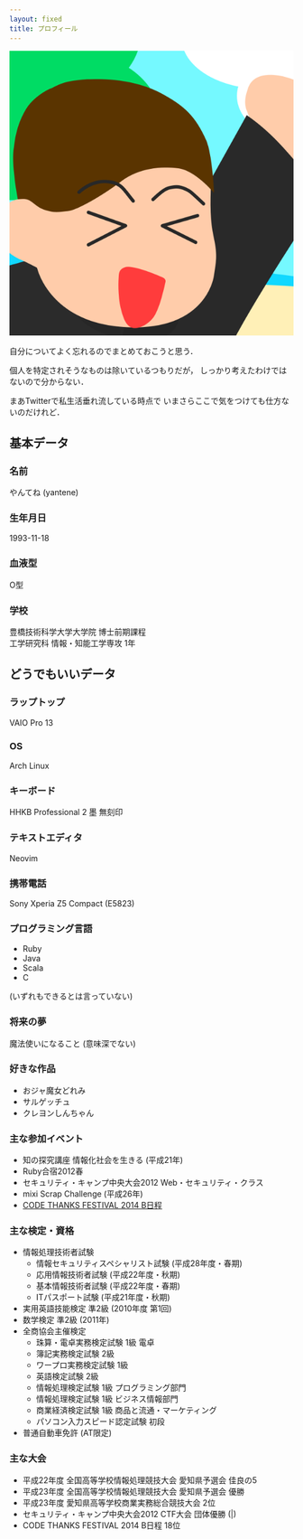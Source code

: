```yaml
---
layout: fixed
title: プロフィール
---
```


![](/images/yantene.svg)

自分についてよく忘れるのでまとめておこうと思う．

個人を特定されそうなものは除いているつもりだが，
しっかり考えたわけではないので分からない．

まあTwitterで私生活垂れ流している時点で
いまさらここで気をつけても仕方ないのだけれど．

## 基本データ

### 名前

やんてね (yantene)

### 生年月日

1993-11-18

### 血液型

O型

### 学校

豊橋技術科学大学大学院 博士前期課程  
工学研究科 情報・知能工学専攻 1年

## どうでもいいデータ

### ラップトップ

VAIO Pro 13

### OS

Arch Linux

### キーボード

HHKB Professional 2 墨 無刻印

### テキストエディタ

Neovim

### 携帯電話

Sony Xperia Z5 Compact (E5823)

### プログラミング言語

- Ruby
- Java
- Scala
- C

(いずれもできるとは言っていない)

### 将来の夢

魔法使いになること (意味深でない)

### 好きな作品

- おジャ魔女どれみ
- サルゲッチュ
- クレヨンしんちゃん

### 主な参加イベント

- 知の探究講座 情報化社会を生きる (平成21年)
- Ruby合宿2012春
- セキュリティ・キャンプ中央大会2012 Web・セキュリティ・クラス
- mixi Scrap Challenge (平成26年)
- [CODE THANKS FESTIVAL 2014 B日程](http://yantene.net/CODE_THANKS_FESTIVAL_2014.html)

### 主な検定・資格

- 情報処理技術者試験
  - 情報セキュリティスペシャリスト試験 (平成28年度・春期)
  - 応用情報技術者試験 (平成22年度・秋期)
  - 基本情報技術者試験 (平成22年度・春期)
  - ITパスポート試験 (平成21年度・秋期)
- 実用英語技能検定 準2級 (2010年度 第1回)
- 数学検定 準2級 (2011年)
- 全商協会主催検定
  - 珠算・電卓実務検定試験 1級 電卓
  - 簿記実務検定試験 2級
  - ワープロ実務検定試験 1級
  - 英語検定試験 2級
  - 情報処理検定試験 1級 プログラミング部門
  - 情報処理検定試験 1級 ビジネス情報部門
  - 商業経済検定試験 1級 商品と流通・マーケティング
  - パソコン入力スピード認定試験 初段
- 普通自動車免許 (AT限定)

### 主な大会

- 平成22年度 全国高等学校情報処理競技大会 愛知県予選会 佳良の5
- 平成23年度 全国高等学校情報処理競技大会 愛知県予選会 優勝
- 平成23年度 愛知県高等学校商業実務総合競技大会 2位
- セキュリティ・キャンプ中央大会2012 CTF大会 団体優勝 (\|)
- CODE THANKS FESTIVAL 2014 B日程 18位
